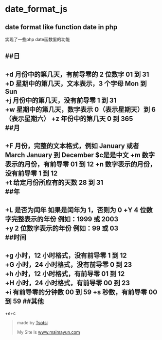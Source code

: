 date_format_js
==============

date format like function date in php
-------------------------------------


实现了一些php date函数里的功能





##日 
----
+d  月份中的第几天，有前导零的 2 位数字 01 到 31  
+D  星期中的第几天，文本表示，3 个字母 Mon 到 Sun  
+j  月份中的第几天，没有前导零 1 到 31  
+w  星期中的第几天，数字表示 0（表示星期天）到 6（表示星期六） 
+z  年份中的第几天 0 到 365  
##月
----
+F  月份，完整的文本格式，例如 January 或者 March January 到 December  $c是是中文
+m  数字表示的月份，有前导零 01 到 12
+n  数字表示的月份，没有前导零 1 到 12  
+t  给定月份所应有的天数 28 到 31  
##年
----
+L  是否为闰年 如果是闰年为 1，否则为 0
+Y  4 位数字完整表示的年份 例如：1999 或 2003  
+y  2 位数字表示的年份 例如：99 或 03  
##时间
------
+g  小时，12 小时格式，没有前导零 1 到 12  
+G  小时，24 小时格式，没有前导零 0 到 23  
+h  小时，12 小时格式，有前导零 01 到 12  
+H  小时，24 小时格式，有前导零 00 到 23  
+i  有前导零的分钟数 00 到 59
+s  秒数，有前导零 00 到 59
##其他
------
+$e  
+$c


>made by [Tsotsi](http://mail.tsotsi.cn)
>
>My Site Is www.maimayun.com
